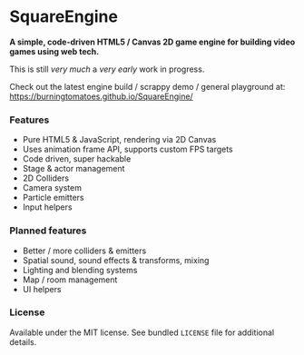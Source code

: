 # SquareEngine
**A simple, code-driven HTML5 / Canvas 2D game engine for building video games using web tech.**

This is still *very much* a *very early* work in progress.

Check out the latest engine build / scrappy demo / general playground at:
https://burningtomatoes.github.io/SquareEngine/

### Features

- Pure HTML5 & JavaScript, rendering via 2D Canvas 
- Uses animation frame API, supports custom FPS targets
- Code driven, super hackable
- Stage & actor management
- 2D Colliders
- Camera system
- Particle emitters
- Input helpers

### Planned features

- Better / more colliders & emitters
- Spatial sound, sound effects & transforms, mixing
- Lighting and blending systems
- Map / room management
- UI helpers

### License
Available under the MIT license. See bundled `LICENSE` file for additional details.